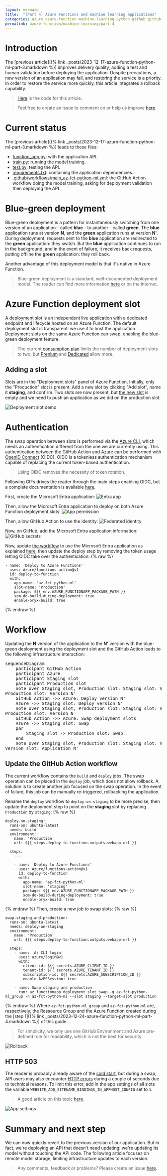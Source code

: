 ```yaml
---
layout: mermaid
title:  "[Part 4] Azure Functions and machine learning applications"
categories: azure azure-function machine-learning python github github-action
permalink: azure-function/machine-learning/part-4
---
```

# Introduction
The [previous article]({% link _posts/2023-12-17-azure-function-python-ml-part-3.markdown %}) improves delivery quality, adding a test and human validation before deploying the application. Despite precautions,  a new version of an application may fail, and restoring the service is a priority. In order to restore the service more quickly, this article integrates a rollback capability.

> [Here](https://github.com/florian-vuillemot/az-fct-python-ml/tree/main/part-4) is the code for this article.

> Feel free to create an issue to comment on or help us improve [here](https://github.com/florian-vuillemot/florian-vuillemot.github.io).


# Current status
The [previous article]({% link _posts/2023-12-17-azure-function-python-ml-part-3.markdown %}) leads to these files:
- [function_app.py](https://github.com/florian-vuillemot/az-fct-python-ml/blob/main/part-3/function_app.py): with the application API.
- [train.py](https://github.com/florian-vuillemot/az-fct-python-ml/blob/main/part-3/train.py): running the model training.
- [test.py](https://github.com/florian-vuillemot/az-fct-python-ml/blob/main/part-3/test.py): testing the API.
- [requirements.txt](https://github.com/florian-vuillemot/az-fct-python-ml/blob/main/part-3/requirements.txt): containing the application dependencies.
- [.github/workflows/main_az-fct-python-ml.yml](https://github.com/florian-vuillemot/az-fct-python-ml/blob/main/part-3/.github/workflows/main_az-fct-python-ml.yml): the GitHub Action workflow doing the model training, asking for deployment validation then deploying the API.

# Blue-green deployment
Blue-green deployment is a pattern for instantaneously switching from one version of an application - called **blue** - to another - called **green**. The **blue** application runs at version **N**, and the **green** application runs at version **N'**. During deployment, requests sent to the **blue** application are redirected to the **green** application: they switch. But the **blue** application continues to run in the background, and in the event of failure, it receives back requests, putting offline the **green** application: they roll back.

Another advantage of this deployment model is that it's native in Azure Function.

> Blue-green deployment is a standard, well-documented deployment model. The reader can find more information [here](https://en.wikipedia.org/wiki/Blue%E2%80%93green_deployment) or on the Internet.

# Azure Function deployment slot
A [deployment slot](https://learn.microsoft.com/en-us/azure/azure-functions/functions-deployment-slots?tabs=azure-portal) is an independent live application with a dedicated endpoint and lifecycle hosted on an Azure Function. The default deployment slot is transparent: we use it to host the application. Deployment slots on the same Azure Function can swap, enabling the blue-green deployment feature.

> The current [consumption plan](https://learn.microsoft.com/en-us/azure/azure-functions/consumption-plan) limits the number of deployment slots to two, but [Prenium](https://learn.microsoft.com/en-us/azure/azure-functions/functions-premium-plan?tabs=portal) and [Dedicated](https://learn.microsoft.com/en-us/azure/azure-functions/dedicated-plan) allow more.

## Adding a slot
Slots are in the "Deployment slots" panel of Azure Function. Initially, only the "Production" slot is present. Add a new slot by clicking "Add slot", name it **staging**, and confirm. Two slots are now present, but [the new slot](https://learn.microsoft.com/en-us/azure/app-service/deploy-staging-slots?tabs=portal) is empty and we need to push an application as we did on the production slot.

![Deployment slot demo](/assets/2023-12-24-azure-function-python-ml-part-4/create-slot.gif)

# Authentication
The swap operation between slots is performed via the [Azure CLI](https://learn.microsoft.com/en-us/cli/azure/), which needs an authentication different from the one we are currently using. This authentication between the GitHub Action and Azure can be performed with [OpenID Connect](https://docs.github.com/en/actions/deployment/security-hardening-your-deployments/configuring-openid-connect-in-azure) (OIDC). OIDC is a tokenless authentication mechanism capable of replacing the current token-based authentication.

> Using OIDC removes the necessity of token rotation.

Following GIFs drives the reader through the main steps enabling OIDC, but a complete documentation is available [here](https://learn.microsoft.com/en-us/azure/developer/github/connect-from-azure?tabs=azure-portal%2Clinux).

First, create the Microsoft Entra application:
![Entra app](/assets/2023-12-24-azure-function-python-ml-part-4/create-app.gif)

Then, allow the Microsoft Entra application to deploy on both Azure Function deployment slots:
![App permission](/assets/2023-12-24-azure-function-python-ml-part-4/app-permissions.gif)

Then, allow GitHub Action to use the identity:
![Federated identity](/assets/2023-12-24-azure-function-python-ml-part-4/federated.gif)

Now, on GitHub, add the Microsoft Entra application information:
![GitHub secrets](/assets/2023-12-24-azure-function-python-ml-part-4/workflow-identity.gif)

Now, update [the workflow](https://github.com/florian-vuillemot/az-fct-python-ml/tree/main/part-4/.github/workflows/main_az-fct-python-ml.yml) to use the Microsoft Entra application as explained [here](https://learn.microsoft.com/en-us/azure/developer/github/connect-from-azure?tabs=azure-portal%2Clinux#set-up-azure-login-with-openid-connect-authentication), then update the deploy step by removing the token usage letting OIDC take over the authentication:
{% raw %}
```
- name: 'Deploy to Azure Functions'
  uses: Azure/functions-action@v1
  id: deploy-to-function
  with:
    app-name: 'az-fct-python-ml'
    slot-name: 'Production'
    package: ${{ env.AZURE_FUNCTIONAPP_PACKAGE_PATH }}
    scm-do-build-during-deployment: true
    enable-oryx-build: true
```
{% endraw %}
# Workflow
Updating the **N** version of the application to the **N'** version with the blue-green deployment using the deployment slot and the GitHub Action leads to the following infrastructure interaction:
<pre class="mermaid">
sequenceDiagram
    participant GitHub Action
    participant Azure
    participant Staging slot
    participant Production slot
    note over Staging slot, Production slot: Staging slot: Version unknow<br>Production slot: Version N'
    GitHub Action ->> Azure: Deploy version N'
    Azure ->> Staging slot: Deploy version N'
    note over Staging slot, Production slot: Staging slot: Version N'<br>Production slot: Version N
    GitHub Action ->> Azure: Swap deployment slots
    Azure ->> Staging slot: Swap
    par
        Staging slot -> Production slot: Swap
    end
    note over Staging slot, Production slot: Staging slot: Version N<br>Version slot: Application N'
</pre>

## Update the GitHub Action workflow
The current workflow contains the `build` and `deploy` jobs. The swap operation can be placed in the `deploy` job, which does not allow rollback. A solution is to create another job focused on the swap operation. In the event of failure, this job can be manually re-triggered, rollbacking the application.

Rename the `deploy` workflow to `deploy-on-staging` to be more precise, then update the deployment step to point on the **staging** slot by replacing `Production` by `staging`:
{% raw %}
```
deploy-on-staging:
  runs-on: ubuntu-latest
  needs: build
  environment:
    name: 'Production'
    url: ${{ steps.deploy-to-function.outputs.webapp-url }}

  steps:
    ...

    - name: 'Deploy to Azure Functions'
      uses: Azure/functions-action@v1
      id: deploy-to-function
      with:
        app-name: 'az-fct-python-ml'
        slot-name: 'staging'
        package: ${{ env.AZURE_FUNCTIONAPP_PACKAGE_PATH }}
        scm-do-build-during-deployment: true
        enable-oryx-build: true
```
{% endraw %}
Then, create a new job to swap slots:
{% raw %}
```
swap-staging-and-production:
  runs-on: ubuntu-latest
  needs: deploy-on-staging
  environment:
    name: 'Production'
    url: ${{ steps.deploy-to-function.outputs.webapp-url }}

  steps:
    - name: 'Az CLI login'
      uses: azure/login@v1
      with:
        client-id: ${{ secrets.AZURE_CLIENT_ID }}
        tenant-id: ${{ secrets.AZURE_TENANT_ID }}
        subscription-id: ${{ secrets.AZURE_SUBSCRIPTION_ID }}
        enable-AzPSSession: true

    - name: Swap staging and production
      run: az functionapp deployment slot swap -g az-fct-python-ml_group -n az-fct-python-ml --slot staging --target-slot production
```
{% endraw %}
Where `az-fct-python-ml_group` and `az-fct-python-ml` are, respectively, the Ressource Group and the Azure Function created during the [step 1]({% link _posts/2023-12-24-azure-function-python-ml-part-4.markdown %}) of this guide.

> For simplicity, we only use one GitHub Environment and Azure pre-defined role for readability, which is not the best for security.

![Rollback](/assets/2023-12-24-azure-function-python-ml-part-4/rollback.gif)

## HTTP 503
The reader is probably already aware of the [cold start](https://azure.microsoft.com/fr-fr/blog/understanding-serverless-cold-start/), but during a swap, API users may also encounter [HTTP errors](https://github.com/projectkudu/kudu/wiki/Configurable-settings#disable-the-generation-of-bindings-in-applicationhostconfig) during a couple of seconds due to technical reasons. To limit this error, add in the app settings of all slots the variable `WEBSITE_ADD_SITENAME_BINDINGS_IN_APPHOST_CONFIG` set to `1`.

> A good article on this topic [here](https://medium.com/@yapaxinl/azure-deployment-slots-how-not-to-make-deployment-worse-23c5819d1a17).

![App settings](/assets/2023-12-24-azure-function-python-ml-part-4/app-settings.gif)

# Summary and next step
We can now quickly revert to the previous version of our application. But in fact, we're deploying an API that doesn't need updating: we're updating its model without touching the API code. The following article focuses on remote model storage, limiting infrastructure updates to each version.

> Any comments, feedback or problems? Please create an issue [here](https://github.com/florian-vuillemot/florian-vuillemot.github.io).

